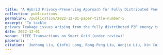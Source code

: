 ```yaml
---
title: "A Hybrid Privacy-Preserving Approach for Fully Distributed Peer-to-Peer Energy Trading"
collection: publications
permalink: /publication/2022-12-01-paper-title-number-5
excerpt: 'To tackle
privacy leakage issues arising from the fully distributed P2P energy trading, this paper proposes a hybrid privacy-preserving approach.'
date: 2022-12-01
venue: 'IEEE Transactions on Smart Grid (under review)'
paperurl: ' '
citation: 'Junhong Liu, Qinfei Long, Rong-Peng Liu, Wenjie Liu, Xin Cui, and Yunhe Hou. "A Hybrid Privacy-Preserving Approach for Fully Distributed Peer-to-Peer Energy Trading."'
---
```


